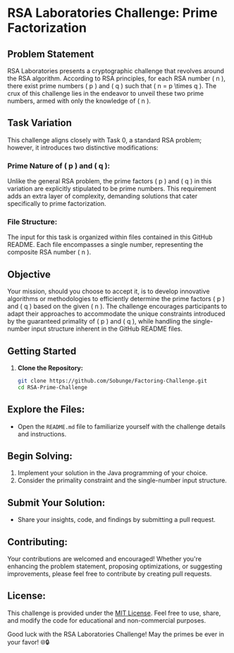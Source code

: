 # RSA Laboratories Challenge: Prime Factorization

## Problem Statement

RSA Laboratories presents a cryptographic challenge that revolves around the RSA algorithm. According to RSA principles, for each RSA number \( n \), there exist prime numbers \( p \) and \( q \) such that \( n = p \times q \). The crux of this challenge lies in the endeavor to unveil these two prime numbers, armed with only the knowledge of \( n \).

## Task Variation

This challenge aligns closely with Task 0, a standard RSA problem; however, it introduces two distinctive modifications:

### Prime Nature of \( p \) and \( q \):

Unlike the general RSA problem, the prime factors \( p \) and \( q \) in this variation are explicitly stipulated to be prime numbers. This requirement adds an extra layer of complexity, demanding solutions that cater specifically to prime factorization.

### File Structure:

The input for this task is organized within files contained in this GitHub README. Each file encompasses a single number, representing the composite RSA number \( n \).

## Objective

Your mission, should you choose to accept it, is to develop innovative algorithms or methodologies to efficiently determine the prime factors \( p \) and \( q \) based on the given \( n \). The challenge encourages participants to adapt their approaches to accommodate the unique constraints introduced by the guaranteed primality of \( p \) and \( q \), while handling the single-number input structure inherent in the GitHub README files.

## Getting Started

1. **Clone the Repository:**
   ```bash
   git clone https://github.com/Sobunge/Factoring-Challenge.git
   cd RSA-Prime-Challenge

## Explore the Files:

- Open the `README.md` file to familiarize yourself with the challenge details and instructions.

## Begin Solving:

1. Implement your solution in the Java programming of your choice.
2. Consider the primality constraint and the single-number input structure.

## Submit Your Solution:

- Share your insights, code, and findings by submitting a pull request.

## Contributing:

Your contributions are welcomed and encouraged! Whether you're enhancing the problem statement, proposing optimizations, or suggesting improvements, please feel free to contribute by creating pull requests.

## License:

This challenge is provided under the [MIT License](LICENSE). Feel free to use, share, and modify the code for educational and non-commercial purposes.

Good luck with the RSA Laboratories Challenge! May the primes be ever in your favor! 🌐🔒



